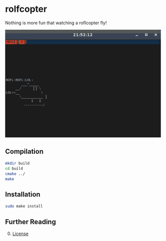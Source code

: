 # rolfcopter

Nothing is more fun that watching a roflcopter fly!

![FLY](img/roflcopter.gif "ROFLCHOPTER")

## Compilation

```bash
mkdir build
cd build
cmake ../
make
```

## Installation
```bash
sudo make install
```

## Further Reading

0. [License](LICENSE.md)
